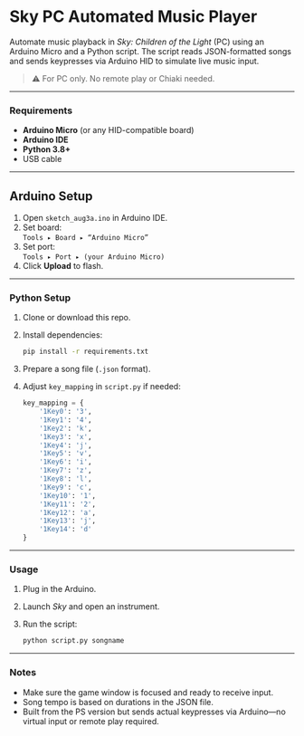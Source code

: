 # Sky PC Automated Music Player

Automate music playback in *Sky: Children of the Light* (PC) using an Arduino Micro and a Python script. The script reads JSON-formatted songs and sends keypresses via Arduino HID to simulate live music input.

> ⚠️ For PC only. No remote play or Chiaki needed.

---

### Requirements

- **Arduino Micro** (or any HID-compatible board)
- **Arduino IDE**
- **Python 3.8+**
- USB cable

---

## Arduino Setup

1. Open `sketch_aug3a.ino` in Arduino IDE.
2. Set board:  
   `Tools ▸ Board ▸ “Arduino Micro”`
3. Set port:  
   `Tools ▸ Port ▸ (your Arduino Micro)`
4. Click **Upload** to flash.

---

### Python Setup

1. Clone or download this repo.
2. Install dependencies:

    ```bash
    pip install -r requirements.txt
    ```

3. Prepare a song file (`.json` format).
4. Adjust `key_mapping` in `script.py` if needed:

    ```python
    key_mapping = {
        '1Key0': '3',
        '1Key1': '4',
        '1Key2': 'k',
        '1Key3': 'x',
        '1Key4': 'j',
        '1Key5': 'v',
        '1Key6': 'i',
        '1Key7': 'z',
        '1Key8': 'l',
        '1Key9': 'c',
        '1Key10': '1',
        '1Key11': '2',
        '1Key12': 'a',
        '1Key13': 'j',
        '1Key14': 'd'
    }
    ```

---

### Usage

1. Plug in the Arduino.
2. Launch *Sky* and open an instrument.
3. Run the script:

    ```bash
    python script.py songname
    ```

---

### Notes

- Make sure the game window is focused and ready to receive input.
- Song tempo is based on durations in the JSON file.
- Built from the PS version but sends actual keypresses via Arduino—no virtual input or remote play required.
